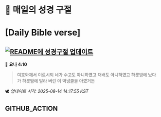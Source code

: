 # 🙏 매일의 성경 구절
# [Daily Bible verse]
## [![README에 성경구절 업데이트](https://github.com/DONGSUKA/first_test/actions/workflows/update-readme-bible.yml/badge.svg)](https://github.com/DONGSUKA/first_test/actions/workflows/update-readme-bible.yml)
<!-- START_BIBLE_VERSE -->
📖 **요나 4:10**
> 여호와께서 이르시되 네가 수고도 아니하였고 재배도 아니하였고 하룻밤에 났다가 하룻밤에 말라 버린 이 박넝쿨을 아꼈거든

🕊️ _업데이트 시각: 2025-08-14 14:17:55 KST_
  <!-- END_BIBLE_VERSE -->
## GITHUB_ACTION
